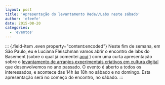 ```yaml
---
layout: post
title: 'Apresentação do levantamento Rede//Labs neste sábado'
author: 'efeefe'
date: 2015-08-20
categories:
  - 'eventos'
---
```


::: {.field-item .even property="content:encoded"}
Neste fim de semana, em São Paulo, eu e Luciana Fleischman vamos abrir o encontro de labs do Basement (sobre o qual já comentei [aqui](http://redelabs-org.github.io/blog/encontro-de-labs-durante-o-red-bull-basement) ) com uma curta apresentação sobre o [levantamento de arranjos experimentais criativos em cultura digital](http://redelabs-org.github.io/livro/minc-14/1) que desenvolvemos no ano passado. O evento é aberto a todos os interessados, e acontece das 14h às 18h no sábado e no domingo. Esta apresentação será no começo do encontro, no sábado.
:::

